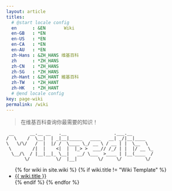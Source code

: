 ```yaml
---
layout: article
titles:
  # @start locale config
  en      : &EN       Wiki
  en-GB   : *EN
  en-US   : *EN
  en-CA   : *EN
  en-AU   : *EN
  zh-Hans : &ZH_HANS 维基百科
  zh      : *ZH_HANS
  zh-CN   : *ZH_HANS
  zh-SG   : *ZH_HANS
  zh-Hant : &ZH_HANT 維基百科
  zh-TW   : *ZH_HANT
  zh-HK   : *ZH_HANT
  # @end locale config
key: page-wiki
permalink: /wiki
---
```


> 在维基百科查询你最需要的知识！

```
 __      __.__ __   .__                  .___.__        
/  \    /  \__|  | _|__|_____   ____   __| _/|__|____   
\   \/\/   /  |  |/ /  \____ \_/ __ \ / __ | |  \__  \  
 \        /|  |    <|  |  |_> >  ___// /_/ | |  |/ __ \_
  \__/\  / |__|__|_ \__|   __/ \___  >____ | |__(____  /
       \/          \/  |__|        \/     \/         \/ 
```

<ul class="listing">
{% for wiki in site.wiki %}
{% if wiki.title != "Wiki Template" %}
<li class="listing-item"><a href="{{ site.url }}{{ wiki.url }}">{{ wiki.title }}</a></li>
{% endif %}
{% endfor %}
</ul>

